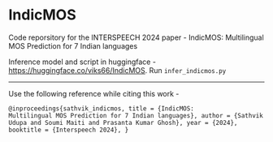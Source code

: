 # IndicMOS
Code reporsitory for the INTERSPEECH 2024 paper - IndicMOS: Multilingual MOS Prediction for 7 Indian languages

Inference model and script in huggingface - 
https://huggingface.co/viks66/IndicMOS. Run <code>infer_indicmos.py</code>

---

Use the following reference while citing this work - 

<code>@inproceedings{sathvik_indicmos,
  title     = {IndicMOS: Multilingual MOS Prediction for 7 Indian languages},
  author    = {Sathvik Udupa and Soumi Maiti and Prasanta Kumar Ghosh},
  year      = {2024},
  booktitle = {Interspeech 2024},
}</code>
